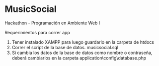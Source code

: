 # MusicSocial
Hackathon - Programación en Ambiente Web I



Requerimientos para correr app
1. Tener instalado XAMPP para luego guardarlo en la carpeta de htdocs
2. Correr el script de la base de datos. musicsocial.sql
3. Si cambia los datos de la base de datos como nombre o contraseña, deberá cambiarlos en la carpeta application\config\database.php



